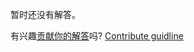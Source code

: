 
暂时还没有解答。

有兴趣[贡献你的解答](https://github.com/BFEdev/BFE.dev-solutions/blob/main/problem/bigdecimal-subtraction_zh.md)吗? [Contribute guidline](https://github.com/BFEdev/BFE.dev-solutions#how-to-contribute)
